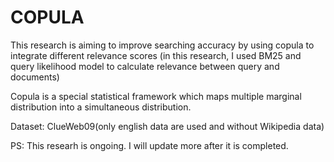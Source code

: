 # COPULA

This research is aiming to improve searching accuracy by
using copula to integrate different relevance scores (in this research, I used BM25 and query likelihood model to calculate relevance between query and documents)

Copula is a special statistical framework which maps multiple marginal distribution into a simultaneous distribution.

Dataset: ClueWeb09(only english data are used and without Wikipedia data)

PS: This researh is ongoing. I will update more after it is completed.
